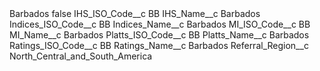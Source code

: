 <?xml version="1.0" encoding="UTF-8"?>
<CustomMetadata xmlns="http://soap.sforce.com/2006/04/metadata" xmlns:xsi="http://www.w3.org/2001/XMLSchema-instance" xmlns:xsd="http://www.w3.org/2001/XMLSchema">
    <label>Barbados</label>
    <protected>false</protected>
    <values>
        <field>IHS_ISO_Code__c</field>
        <value xsi:type="xsd:string">BB</value>
    </values>
    <values>
        <field>IHS_Name__c</field>
        <value xsi:type="xsd:string">Barbados</value>
    </values>
    <values>
        <field>Indices_ISO_Code__c</field>
        <value xsi:type="xsd:string">BB</value>
    </values>
    <values>
        <field>Indices_Name__c</field>
        <value xsi:type="xsd:string">Barbados</value>
    </values>
    <values>
        <field>MI_ISO_Code__c</field>
        <value xsi:type="xsd:string">BB</value>
    </values>
    <values>
        <field>MI_Name__c</field>
        <value xsi:type="xsd:string">Barbados</value>
    </values>
    <values>
        <field>Platts_ISO_Code__c</field>
        <value xsi:type="xsd:string">BB</value>
    </values>
    <values>
        <field>Platts_Name__c</field>
        <value xsi:type="xsd:string">Barbados</value>
    </values>
    <values>
        <field>Ratings_ISO_Code__c</field>
        <value xsi:type="xsd:string">BB</value>
    </values>
    <values>
        <field>Ratings_Name__c</field>
        <value xsi:type="xsd:string">Barbados</value>
    </values>
    <values>
        <field>Referral_Region__c</field>
        <value xsi:type="xsd:string">North_Central_and_South_America</value>
    </values>
</CustomMetadata>
